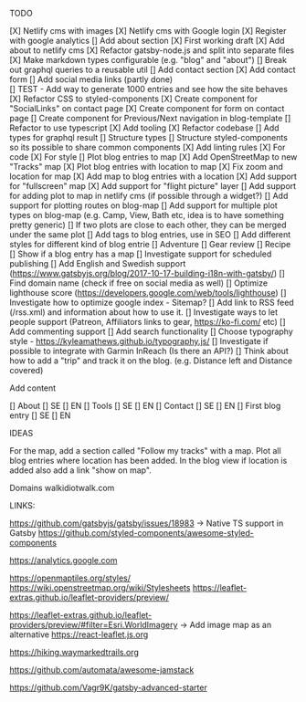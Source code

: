 
TODO

[X] Netlify cms with images
[X]  Netlify cms with Google login
[X]  Register with google analytics
[]  Add about section
    [X] First working draft
    [X]  Add about to netlify cms
    [X]  Refactor gatsby-node.js and split into separate files
    [X]  Make markdown types configurable (e.g. "blog" and "about")
    []  Break out graphql queries to a reusable util
[]  Add contact section
    [X] Add contact form
    []  Add social media links (partly done)  
[]  TEST - Add way to generate 1000 entries and see how the site behaves
[X]  Refactor CSS to styled-components
[X]  Create component for "SocialLinks" on contact page
[X]  Create component for form on contact page
[]  Create component for Previous/Next navigation in blog-template
[]  Refactor to use typescript
    [X]  Add tooling
    [X]  Refactor codebase
    []  Add types for graphql result
    []  Structure types
[]  Structure styled-components so its possible to share common components
[X]  Add linting rules
    [X] For code
    [X] For style
[]  Plot blog entries to map
    [X]  Add OpenStreetMap to new "Tracks" map
    [X]  Plot blog entries with location to map
    [X]  Fix zoom and location for map
    [X]  Add map to blog entries with a location
    [X]  Add support for "fullscreen" map
    [X]  Add support for "flight picture" layer
    []  Add support for adding plot to map in netlify cms (if possible through a widget?)
    []  Add support for plotting routes on blog-map
    []  Add support for multiple plot types on blog-map (e.g. Camp, View, Bath etc, idea is to have something pretty generic)
    []  If two plots are close to each other, they can be merged under the same plot
[]  Add tags to blog entries, use in SEO
[]  Add different styles for different kind of blog entrie
    []  Adventure
    []  Gear review
    []  Recipe
[]  Show if a blog entry has a map
[]  Investigate support for scheduled publishing
[]  Add English and Swedish support (https://www.gatsbyjs.org/blog/2017-10-17-building-i18n-with-gatsby/)
[]  Find domain name (check if free on social media as well)
[]  Optimize lighthouse score (https://developers.google.com/web/tools/lighthouse)
[]  Investigate how to optimize google index - Sitemap?
[]  Add link to RSS feed (/rss.xml) and information about how to use it.
[]  Investigate ways to let people support (Patreon, Affiliators links to gear, https://ko-fi.com/ etc)
[]  Add commenting support
[]  Add search functionality
[]  Choose typography style - https://kyleamathews.github.io/typography.js/
[]  Investigate if possible to integrate with Garmin InReach (Is there an API?)
[]  Think about how to add a "trip" and track it on the blog. (e.g. Distance left and Distance covered)


Add content

[]  About
    []  SE
    []  EN
[]  Tools
    []  SE
    []  EN
[]  Contact
    []  SE
    []  EN
[]  First blog entry
    []  SE
    []  EN

 
IDEAS

For the map, add a section called "Follow my tracks" with a map. Plot all blog entries
where location has been added. In the blog view if location is added also add a link "show on map".

Domains
walkidiotwalk.com


LINKS:

https://github.com/gatsbyjs/gatsby/issues/18983 -> Native TS support in Gatsby
https://github.com/styled-components/awesome-styled-components

https://analytics.google.com

https://openmaptiles.org/styles/
https://wiki.openstreetmap.org/wiki/Stylesheets
https://leaflet-extras.github.io/leaflet-providers/preview/

https://leaflet-extras.github.io/leaflet-providers/preview/#filter=Esri.WorldImagery -> Add image map as an alternative
https://react-leaflet.js.org

https://hiking.waymarkedtrails.org

https://github.com/automata/awesome-jamstack

https://github.com/Vagr9K/gatsby-advanced-starter